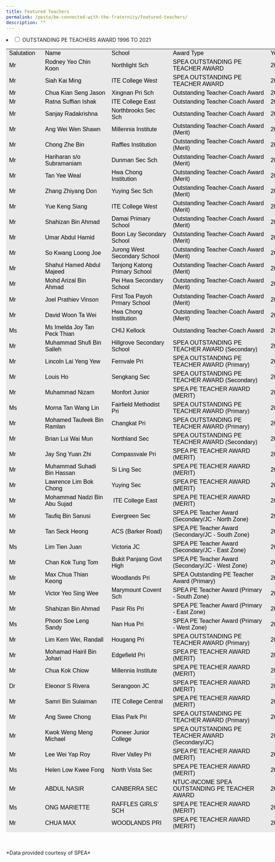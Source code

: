 ```yaml
---
title: Featured Teachers
permalink: /pesta/be-connected-with-the-fraternity/featured-teachers/
description: ""
---
```


  <li>
    <input type="checkbox" id="accordion5">
    <label for="accordion5">OUTSTANDING PE TEACHERS AWARD 1996 TO 2021</label>
    <div>
      <table style="box-sizing: border-box; color: rgb(0, 0, 0); font-family: Hind, Arial, Helvetica, sans-serif; font-size: 16px; font-style: normal; font-variant-ligatures: normal; font-variant-caps: normal; font-weight: 400; letter-spacing: normal; orphans: 2; text-align: start; text-transform: none; white-space: normal; widows: 2; word-spacing: 0px; -webkit-text-stroke-width: 0px; background-color: rgb(233, 233, 233); text-decoration-thickness: initial; text-decoration-style: initial; text-decoration-color: initial; width: 821px; height: 2129px;"><tbody style="box-sizing: border-box;"><tr height="16" style="box-sizing: border-box; height: 23px;"><td style="box-sizing: border-box; width: 98px;">Salutation</td><td style="box-sizing: border-box; width: 181px;">Name</td><td style="box-sizing: border-box; width: 167px;">School</td><td style="box-sizing: border-box; width: 266px;">Award Type</td><td style="box-sizing: border-box; width: 104px;">Year</td></tr><tr height="16" style="box-sizing: border-box; height: 39px;"><td style="box-sizing: border-box; width: 98px;">Mr</td><td style="box-sizing: border-box; width: 181px;">Rodney Yeo Chin Koon<br style="box-sizing: border-box;"></td><td style="box-sizing: border-box;">Northlight Sch</td><td style="box-sizing: border-box; width: 266px;">SPEA OUTSTANDING PE TEACHER AWARD</td><td style="box-sizing: border-box; width: 104px;">2021</td></tr><tr height="16" style="box-sizing: border-box; height: 38px;"><td style="box-sizing: border-box; width: 98px;">Mr</td><td style="box-sizing: border-box; width: 181px;">Siah Kai Ming</td><td style="box-sizing: border-box;">ITE College West</td><td style="box-sizing: border-box; width: 266px;">SPEA OUTSTANDING PE TEACHER AWARD</td><td style="box-sizing: border-box; width: 104px;">2021</td></tr><tr height="16" style="box-sizing: border-box; height: 23px;"><td style="box-sizing: border-box; width: 98px;">Mr</td><td style="box-sizing: border-box; width: 181px;">Chua Kian Seng Jason</td><td style="box-sizing: border-box;">Xingnan Pri Sch</td><td style="box-sizing: border-box; width: 266px;">Outstanding Teacher-Coach Award</td><td style="box-sizing: border-box; width: 104px;">2021</td></tr><tr height="16" style="box-sizing: border-box; height: 23px;"><td style="box-sizing: border-box; width: 98px;">Mr</td><td style="box-sizing: border-box; width: 181px;">Ratna Suffian Ishak</td><td style="box-sizing: border-box;">ITE College East</td><td style="box-sizing: border-box; width: 266px;">Outstanding Teacher-Coach Award</td><td style="box-sizing: border-box; width: 104px;">2021</td></tr><tr height="16" style="box-sizing: border-box; height: 24px;"><td style="box-sizing: border-box; width: 98px;">Mr</td><td style="box-sizing: border-box; width: 181px;">Sanjay Radakrishna</td><td style="box-sizing: border-box;">Northbrooks Sec Sch</td><td style="box-sizing: border-box; width: 266px;">Outstanding Teacher-Coach Award</td><td style="box-sizing: border-box; width: 104px;">2021</td></tr><tr height="16" style="box-sizing: border-box; height: 38px;"><td style="box-sizing: border-box; width: 98px;">Mr</td><td style="box-sizing: border-box; width: 181px;">Ang Wei Wen Shawn</td><td style="box-sizing: border-box;">Millennia Institute</td><td style="box-sizing: border-box; width: 266px;">Outstanding Teacher-Coach Award (Merit)</td><td style="box-sizing: border-box; width: 104px;">2021</td></tr><tr height="16" style="box-sizing: border-box; height: 36px;"><td style="box-sizing: border-box; width: 98px;">Mr</td><td style="box-sizing: border-box; width: 181px;">Chong Zhe Bin</td><td style="box-sizing: border-box;">Raffles Institution</td><td style="box-sizing: border-box; width: 266px;">Outstanding Teacher-Coach Award (Merit)</td><td style="box-sizing: border-box; width: 104px;">2021</td></tr><tr height="16" style="box-sizing: border-box; height: 38px;"><td style="box-sizing: border-box; width: 98px;">Mr</td><td style="box-sizing: border-box; width: 181px;">Hariharan s/o Subramaniam</td><td style="box-sizing: border-box;">Dunman Sec Sch</td><td style="box-sizing: border-box; width: 266px;">Outstanding Teacher-Coach Award (Merit)</td><td style="box-sizing: border-box; width: 104px;">2021</td></tr><tr height="16" style="box-sizing: border-box; height: 38px;"><td style="box-sizing: border-box; width: 98px;">Mr</td><td style="box-sizing: border-box; width: 181px;">Tan Yee Weal</td><td style="box-sizing: border-box;">Hwa Chong Institution</td><td style="box-sizing: border-box; width: 266px;">Outstanding Teacher-Coach Award (Merit)</td><td style="box-sizing: border-box; width: 104px;">2021</td></tr><tr height="16" style="box-sizing: border-box; height: 38px;"><td style="box-sizing: border-box; width: 98px;">Mr</td><td style="box-sizing: border-box; width: 181px;">Zhang Zhiyang Don</td><td style="box-sizing: border-box;">Yuying Sec Sch</td><td style="box-sizing: border-box; width: 266px;">Outstanding Teacher-Coach Award (Merit)</td><td style="box-sizing: border-box; width: 104px;">2021</td></tr><tr height="16" style="box-sizing: border-box; height: 38px;"><td style="box-sizing: border-box; width: 98px;">Mr</td><td style="box-sizing: border-box; width: 181px;">Yue Keng Siang</td><td style="box-sizing: border-box;">ITE College West</td><td style="box-sizing: border-box; width: 266px;">Outstanding Teacher-Coach Award (Merit)</td><td style="box-sizing: border-box; width: 104px;">2019</td></tr><tr height="16" style="box-sizing: border-box; height: 36px;"><td style="box-sizing: border-box; width: 98px;">Mr</td><td style="box-sizing: border-box; width: 181px;">Shahizan Bin Ahmad</td><td style="box-sizing: border-box;">Damai Primary School</td><td style="box-sizing: border-box; width: 266px;">Outstanding Teacher-Coach Award (Merit)</td><td style="box-sizing: border-box; width: 104px;">2019</td></tr><tr height="16" style="box-sizing: border-box; height: 38px;"><td style="box-sizing: border-box; width: 98px;">Mr</td><td style="box-sizing: border-box; width: 181px;">Umar Abdul Hamid</td><td style="box-sizing: border-box;">Boon Lay Secondary School</td><td style="box-sizing: border-box; width: 266px;">Outstanding Teacher-Coach Award (Merit)</td><td style="box-sizing: border-box; width: 104px;">2019</td></tr><tr height="16" style="box-sizing: border-box; height: 38px;"><td style="box-sizing: border-box; width: 98px;">Mr</td><td style="box-sizing: border-box; width: 181px;">So Kwang Loong Joe</td><td style="box-sizing: border-box;">Jurong West Secondary School</td><td style="box-sizing: border-box; width: 266px;">Outstanding Teacher-Coach Award (Merit)</td><td style="box-sizing: border-box; width: 104px;">2019</td></tr><tr height="16" style="box-sizing: border-box; height: 38px;"><td style="box-sizing: border-box; width: 98px;">Mr</td><td style="box-sizing: border-box; width: 181px;">Shahul Hamed Abdul Majeed</td><td style="box-sizing: border-box;">Tanjong Katong Primary School</td><td style="box-sizing: border-box; width: 266px;">Outstanding Teacher-Coach Award (Merit)</td><td style="box-sizing: border-box; width: 104px;">2019</td></tr><tr height="16" style="box-sizing: border-box; height: 38px;"><td style="box-sizing: border-box; width: 98px;">Mr</td><td style="box-sizing: border-box; width: 181px;">Mohd Arizal Bin Ahmad</td><td style="box-sizing: border-box;">Pei Hwa Secondary School</td><td style="box-sizing: border-box; width: 266px;">Outstanding Teacher-Coach Award (Merit)</td><td style="box-sizing: border-box; width: 104px;">2019</td></tr><tr height="16" style="box-sizing: border-box; height: 43px;"><td style="box-sizing: border-box; width: 98px;">Mr</td><td style="box-sizing: border-box; width: 181px;">Joel Prathiev Vinson</td><td style="box-sizing: border-box;">First Toa Payoh Prmary School</td><td style="box-sizing: border-box; width: 266px;">Outstanding Teacher-Coach Award (Merit)</td><td style="box-sizing: border-box; width: 104px;">2019</td></tr><tr height="16" style="box-sizing: border-box; height: 23px;"><td style="box-sizing: border-box; width: 98px;">Mr</td><td style="box-sizing: border-box; width: 181px;">David Woon Ta Wei</td><td style="box-sizing: border-box;">Hwa Chong Institution</td><td style="box-sizing: border-box; width: 266px;">Outstanding Teacher-Coach Award (Merit)</td><td style="box-sizing: border-box; width: 104px;">2019</td></tr><tr height="16" style="box-sizing: border-box; height: 38px;"><td style="box-sizing: border-box; width: 98px;">Ms</td><td style="box-sizing: border-box; width: 181px;">Ms Imelda Joy Tan Peck Thian</td><td style="box-sizing: border-box;">CHIJ Kellock</td><td style="box-sizing: border-box; width: 266px;">Outstanding Teacher-Coach Award</td><td style="box-sizing: border-box; width: 104px;">2019</td></tr><tr height="16" style="box-sizing: border-box; height: 38px;"><td style="box-sizing: border-box; width: 98px;">Mr</td><td style="box-sizing: border-box; width: 181px;">Muhammad Shufi Bin Salleh</td><td style="box-sizing: border-box;">Hillgrove Secondary School</td><td style="box-sizing: border-box; width: 266px;">SPEA OUTSTANDING PE TEACHER AWARD (Secondary)</td><td style="box-sizing: border-box; width: 104px;">2019</td></tr><tr height="33" style="box-sizing: border-box; height: 38px;"><td style="box-sizing: border-box; width: 98px;">Mr</td><td style="box-sizing: border-box; width: 181px;">Lincoln Lai Yeng Yew</td><td style="box-sizing: border-box; width: 167px;">Fernvale Pri</td><td style="box-sizing: border-box; width: 266px;">SPEA OUTSTANDING PE TEACHER AWARD (Primary)</td><td style="box-sizing: border-box; width: 104px;">2017</td></tr><tr height="33" style="box-sizing: border-box; height: 38px;"><td style="box-sizing: border-box; width: 98px;">Mr</td><td style="box-sizing: border-box; width: 181px;">Louis Ho</td><td style="box-sizing: border-box; width: 167px;">Sengkang Sec</td><td style="box-sizing: border-box; width: 266px;">SPEA OUTSTANDING PE TEACHER AWARD (Secondary)</td><td style="box-sizing: border-box; width: 104px;">2017</td></tr><tr height="16" style="box-sizing: border-box; height: 24px;"><td style="box-sizing: border-box; width: 98px;">Mr</td><td style="box-sizing: border-box; width: 181px;">Muhammad Nizam</td><td style="box-sizing: border-box; width: 167px;">Monfort Junior</td><td style="box-sizing: border-box; width: 266px;">SPEA PE TEACHER AWARD (MERIT)</td><td style="box-sizing: border-box; width: 104px;">2017</td></tr><tr height="33" style="box-sizing: border-box; height: 38px;"><td style="box-sizing: border-box; width: 98px;">Ms</td><td style="box-sizing: border-box; width: 181px;">Morna Tan Wang Lin</td><td style="box-sizing: border-box; width: 167px;">Fairfield Methodist Pri</td><td style="box-sizing: border-box; width: 266px;">SPEA OUTSTANDING PE TEACHER AWARD (Primary)</td><td style="box-sizing: border-box; width: 104px;">2015</td></tr><tr height="33" style="box-sizing: border-box; height: 38px;"><td style="box-sizing: border-box; width: 98px;">Mr</td><td style="box-sizing: border-box; width: 181px;">Mohamed Taufeek Bin Ramlan</td><td style="box-sizing: border-box; width: 167px;">Changkat Pri</td><td style="box-sizing: border-box; width: 266px;">SPEA OUTSTANDING PE TEACHER AWARD (Primary)</td><td style="box-sizing: border-box; width: 104px;">2013</td></tr><tr height="33" style="box-sizing: border-box; height: 38px;"><td style="box-sizing: border-box; width: 98px;">Mr</td><td style="box-sizing: border-box; width: 181px;">Brian Lui Wai Mun</td><td style="box-sizing: border-box; width: 167px;">Northland Sec</td><td style="box-sizing: border-box; width: 266px;">SPEA OUTSTANDING PE TEACHER AWARD (Secondary)</td><td style="box-sizing: border-box; width: 104px;">2013</td></tr><tr height="16" style="box-sizing: border-box; height: 24px;"><td style="box-sizing: border-box; width: 98px;">Mr</td><td style="box-sizing: border-box; width: 181px;">Jay Sng Yuan Zhi</td><td style="box-sizing: border-box; width: 167px;">Compassvale Pri</td><td style="box-sizing: border-box; width: 266px;">SPEA PE TEACHER AWARD (MERIT)</td><td style="box-sizing: border-box; width: 104px;">2013</td></tr><tr height="33" style="box-sizing: border-box; height: 38px;"><td style="box-sizing: border-box; width: 98px;">Mr</td><td style="box-sizing: border-box; width: 181px;">Muhammad Suhadi Bin Hassan</td><td style="box-sizing: border-box; width: 167px;">Si Ling Sec</td><td style="box-sizing: border-box; width: 266px;">SPEA PE TEACHER AWARD (MERIT)</td><td style="box-sizing: border-box; width: 104px;">2013</td></tr><tr height="33" style="box-sizing: border-box; height: 33px;"><td style="box-sizing: border-box; width: 98px;">Mr</td><td style="box-sizing: border-box; width: 181px;">Lawrence Lim Bok Chong</td><td style="box-sizing: border-box; width: 167px;">Yuying Sec</td><td style="box-sizing: border-box; width: 266px;">SPEA PE TEACHER AWARD (MERIT)</td><td style="box-sizing: border-box; width: 104px;">2013</td></tr><tr height="33" style="box-sizing: border-box; height: 39px;"><td style="box-sizing: border-box; width: 98px;">Mr</td><td style="box-sizing: border-box; width: 181px;">Mohammad Nadzi Bin Abu Sujad</td><td style="box-sizing: border-box; width: 167px;">&nbsp;ITE College East</td><td style="box-sizing: border-box; width: 266px;">SPEA PE TEACHER AWARD (MERIT)</td><td style="box-sizing: border-box; width: 104px;">2011</td></tr><tr height="33" style="box-sizing: border-box; height: 38px;"><td style="box-sizing: border-box; width: 98px;">Mr</td><td style="box-sizing: border-box; width: 181px;">Taufiq Bin Sanusi</td><td style="box-sizing: border-box; width: 167px;">Evergreen Sec</td><td style="box-sizing: border-box; width: 266px;">SPEA PE Teacher Award (Secondary/JC - North Zone)</td><td style="box-sizing: border-box; width: 104px;">2011</td></tr><tr height="33" style="box-sizing: border-box; height: 39px;"><td style="box-sizing: border-box; width: 98px;">Mr</td><td style="box-sizing: border-box; width: 181px;">Tan Seck Heong</td><td style="box-sizing: border-box; width: 167px;">ACS (Barker Road)</td><td style="box-sizing: border-box; width: 266px;">SPEA PE Teacher Award (Secondary/JC - South Zone)</td><td style="box-sizing: border-box; width: 104px;">2011</td></tr><tr height="33" style="box-sizing: border-box; height: 36px;"><td style="box-sizing: border-box; width: 98px;">Ms</td><td style="box-sizing: border-box; width: 181px;">Lim Tien Juan</td><td style="box-sizing: border-box; width: 167px;">Victoria JC</td><td style="box-sizing: border-box; width: 266px;">SPEA PE Teacher Award (Secondary/JC - East Zone)</td><td style="box-sizing: border-box; width: 104px;">2011</td></tr><tr height="34" style="box-sizing: border-box; height: 39px;"><td style="box-sizing: border-box; width: 98px;">Mr</td><td style="box-sizing: border-box; width: 181px;">Chan Kok Tung Tom</td><td style="box-sizing: border-box; width: 167px;">Bukit Panjang Govt High</td><td style="box-sizing: border-box; width: 266px;">SPEA PE Teacher Award (Secondary/JC - West Zone)</td><td style="box-sizing: border-box; width: 104px;">2011</td></tr><tr height="33" style="box-sizing: border-box; height: 38px;"><td style="box-sizing: border-box; width: 98px;">Mr</td><td style="box-sizing: border-box; width: 181px;">Max Chua Thian Keong</td><td style="box-sizing: border-box; width: 167px;">Woodlands Pri</td><td style="box-sizing: border-box; width: 266px;">SPEA Outstanding PE Teacher Award (Primary)</td><td style="box-sizing: border-box; width: 104px;">2011</td></tr><tr height="33" style="box-sizing: border-box; height: 39px;"><td style="box-sizing: border-box; width: 98px;">Mr</td><td style="box-sizing: border-box; width: 181px;">Victor Yeo Sing Wee</td><td style="box-sizing: border-box; width: 167px;">Marymount Covent Sch</td><td style="box-sizing: border-box; width: 266px;">SPEA PE Teacher Award (Primary - South Zone)</td><td style="box-sizing: border-box; width: 104px;">2011</td></tr><tr height="33" style="box-sizing: border-box; height: 38px;"><td style="box-sizing: border-box; width: 98px;">Mr</td><td style="box-sizing: border-box; width: 181px;">Shahizan Bin Ahmad</td><td style="box-sizing: border-box; width: 167px;">Pasir Ris Pri</td><td style="box-sizing: border-box; width: 266px;">SPEA PE Teacher Award (Primary - East Zone)</td><td style="box-sizing: border-box; width: 104px;">2011</td></tr><tr height="33" style="box-sizing: border-box; height: 38px;"><td style="box-sizing: border-box; width: 98px;">Ms</td><td style="box-sizing: border-box; width: 181px;">Phoon Soe Leng Sandy</td><td style="box-sizing: border-box; width: 167px;">Nan Hua Pri</td><td style="box-sizing: border-box; width: 266px;">SPEA PE Teacher Award (Primary - West Zone)</td><td style="box-sizing: border-box; width: 104px;">2011</td></tr><tr height="33" style="box-sizing: border-box; height: 38px;"><td style="box-sizing: border-box; width: 98px;">Mr</td><td style="box-sizing: border-box; width: 181px;">Lim Kern Wei, Randall</td><td style="box-sizing: border-box; width: 167px;">Hougang Pri</td><td style="box-sizing: border-box; width: 266px;">SPEA OUTSTANDING PE TEACHER AWARD (Primary)</td><td style="box-sizing: border-box; width: 104px;">2010</td></tr><tr height="33" style="box-sizing: border-box; height: 34px;"><td style="box-sizing: border-box; width: 98px;">Mr</td><td style="box-sizing: border-box; width: 181px;">Mohamad Hairil Bin Johari</td><td style="box-sizing: border-box; width: 167px;">Edgefield Pri</td><td style="box-sizing: border-box; width: 266px;">SPEA PE TEACHER AWARD (MERIT)</td><td style="box-sizing: border-box; width: 104px;">2010</td></tr><tr height="16" style="box-sizing: border-box; height: 23px;"><td style="box-sizing: border-box; width: 98px;">Mr</td><td style="box-sizing: border-box; width: 181px;">Chua Kok Chiow</td><td style="box-sizing: border-box; width: 167px;">Millennia Institute</td><td style="box-sizing: border-box; width: 266px;">SPEA PE TEACHER AWARD (MERIT)</td><td style="box-sizing: border-box; width: 104px;">2010</td></tr><tr height="16" style="box-sizing: border-box; height: 24px;"><td style="box-sizing: border-box; width: 98px;">Dr</td><td style="box-sizing: border-box; width: 181px;">Eleonor S Rivera</td><td style="box-sizing: border-box; width: 167px;">Serangoon JC</td><td style="box-sizing: border-box; width: 266px;">SPEA PE TEACHER AWARD (MERIT)</td><td style="box-sizing: border-box; width: 104px;">2010</td></tr><tr height="16" style="box-sizing: border-box; height: 23px;"><td style="box-sizing: border-box; width: 98px;">Mr</td><td style="box-sizing: border-box; width: 181px;">Samri Bin Sulaiman</td><td style="box-sizing: border-box; width: 167px;">ITE College Central&nbsp;</td><td style="box-sizing: border-box; width: 266px;">SPEA PE TEACHER AWARD (MERIT)</td><td style="box-sizing: border-box; width: 104px;">2010</td></tr><tr height="33" style="box-sizing: border-box; height: 38px;"><td style="box-sizing: border-box; width: 98px;">Mr</td><td style="box-sizing: border-box; width: 181px;">Ang Swee Chong</td><td style="box-sizing: border-box; width: 167px;">Elias Park Pri</td><td style="box-sizing: border-box; width: 266px;">SPEA OUTSTANDING PE TEACHER AWARD (Primary)</td><td style="box-sizing: border-box; width: 104px;">2007</td></tr><tr height="33" style="box-sizing: border-box; height: 39px;"><td style="box-sizing: border-box; width: 98px;">Mr</td><td style="box-sizing: border-box; width: 181px;">Kwok Weng Meng Michael</td><td style="box-sizing: border-box; width: 167px;">Pioneer Junior College</td><td style="box-sizing: border-box; width: 266px;">SPEA OUTSTANDING PE TEACHER AWARD (Secondary/JC)</td><td style="box-sizing: border-box; width: 104px;">2007</td></tr><tr height="16" style="box-sizing: border-box; height: 23px;"><td style="box-sizing: border-box; width: 98px;">Mr</td><td style="box-sizing: border-box; width: 181px;">Lee Wei Yap Roy</td><td style="box-sizing: border-box; width: 167px;">River Valley Pri</td><td style="box-sizing: border-box; width: 266px;">SPEA PE TEACHER AWARD (MERIT)</td><td style="box-sizing: border-box; width: 104px;">2007</td></tr><tr height="33" style="box-sizing: border-box; height: 34px;"><td style="box-sizing: border-box; width: 98px;">Ms</td><td style="box-sizing: border-box; width: 181px;">Helen Low Kwee Fong</td><td style="box-sizing: border-box; width: 167px;">North Vista Sec</td><td style="box-sizing: border-box; width: 266px;">SPEA PE TEACHER AWARD (MERIT)</td><td style="box-sizing: border-box; width: 104px;">2007</td></tr><tr height="33" style="box-sizing: border-box; height: 38px;"><td style="box-sizing: border-box; width: 98px;">Mr</td><td style="box-sizing: border-box; width: 181px;">ABDUL NASIR</td><td style="box-sizing: border-box; width: 167px;">CANBERRA SEC</td><td style="box-sizing: border-box; width: 266px;">NTUC-INCOME SPEA OUTSTANDING PE TEACHER AWARD</td><td style="box-sizing: border-box; width: 104px;">2005</td></tr><tr height="16" style="box-sizing: border-box; height: 23px;"><td style="box-sizing: border-box; width: 98px;">Ms</td><td style="box-sizing: border-box; width: 181px;">ONG MARIETTE</td><td style="box-sizing: border-box; width: 167px;">RAFFLES GIRLS’ SCH</td><td style="box-sizing: border-box; width: 266px;">SPEA PE TEACHER AWARD (MERIT)</td><td style="box-sizing: border-box; width: 104px;">2005</td></tr><tr height="16" style="box-sizing: border-box; height: 23px;"><td style="box-sizing: border-box; width: 98px;">Mr</td><td style="box-sizing: border-box; width: 181px;">CHUA MAX</td><td style="box-sizing: border-box; width: 167px;">WOODLANDS PRI</td><td style="box-sizing: border-box; width: 266px;">SPEA PE TEACHER AWARD (MERIT)</td><td style="box-sizing: border-box; width: 104px;">2005</td></tr><tr height="33" style="box-sizing: border-box; height: 39px;"><td style="box-sizing: border-box; width: 98px;">Ms</td><td style="box-sizing: border-box; width: 181px;">CHEANG AUDREY</td><td style="box-sizing: border-box; width: 167px;">NANYANG JUNIOR COLLEGE</td><td style="box-sizing: border-box; width: 266px;">SPEA PE TEACHER AWARD (MERIT)</td><td style="box-sizing: border-box; width: 104px;">2005</td></tr><tr height="33" style="box-sizing: border-box; height: 38px;"><td style="box-sizing: border-box; width: 98px;">Mr</td><td style="box-sizing: border-box; width: 181px;">KOH YIAK KHENG LEONARD</td><td style="box-sizing: border-box; width: 167px;">NGEE ANN SEC</td><td style="box-sizing: border-box; width: 266px;">NTUC-INCOME SPEA OUTSTANDING PE TEACHER AWARD</td><td style="box-sizing: border-box; width: 104px;">2002</td></tr><tr height="33" style="box-sizing: border-box; height: 34px;"><td style="box-sizing: border-box; width: 98px;">Mr</td><td style="box-sizing: border-box; width: 181px;">WONG KENG YUIN WILBUR</td><td style="box-sizing: border-box; width: 167px;">MARIS STELLA HIGH</td><td style="box-sizing: border-box; width: 266px;">SPEA PE TEACHER AWARD (MERIT)</td><td style="box-sizing: border-box; width: 104px;">2002</td></tr><tr height="33" style="box-sizing: border-box; height: 33px;"><td style="box-sizing: border-box; width: 98px;">Ms</td><td style="box-sizing: border-box; width: 181px;">LIM HEE LEAN MELINDA</td><td style="box-sizing: border-box; width: 167px;">PASIR RIS SEC</td><td style="box-sizing: border-box; width: 266px;">SPEA PE TEACHER AWARD (MERIT)</td><td style="box-sizing: border-box; width: 104px;">2002</td></tr><tr height="33" style="box-sizing: border-box; height: 38px;"><td style="box-sizing: border-box; width: 98px;">Ms</td><td style="box-sizing: border-box; width: 181px;">OH SEE MOEY</td><td style="box-sizing: border-box; width: 167px;">CHIJ ST NICHOLAS GIRLS' SEC</td><td style="box-sizing: border-box; width: 266px;">SPEA PE TEACHER AWARD (MERIT)</td><td style="box-sizing: border-box; width: 104px;">2002</td></tr><tr height="33" style="box-sizing: border-box; height: 39px;"><td style="box-sizing: border-box; width: 98px;">Ms</td><td style="box-sizing: border-box; width: 181px;">ENG JESSIE</td><td style="box-sizing: border-box; width: 167px;">KUO CHUAN PRESBYTERIAN PRI</td><td style="box-sizing: border-box; width: 266px;">SPEA PE TEACHER AWARD (MERIT)</td><td style="box-sizing: border-box; width: 104px;">2002</td></tr><tr height="33" style="box-sizing: border-box; height: 38px;"><td style="box-sizing: border-box; width: 98px;">Ms</td><td style="box-sizing: border-box; width: 181px;">FOO SAY LIAN</td><td style="box-sizing: border-box; width: 167px;">CHIJ ST NICHOLAS GIRLS' PRI</td><td style="box-sizing: border-box; width: 266px;">SPEA PE TEACHER AWARD (MERIT)</td><td style="box-sizing: border-box; width: 104px;">2002</td></tr><tr height="33" style="box-sizing: border-box; height: 38px;"><td style="box-sizing: border-box; width: 98px;">Mr</td><td style="box-sizing: border-box; width: 181px;">ANG KWAN MENG</td><td style="box-sizing: border-box; width: 167px;">XIN MIN SEC</td><td style="box-sizing: border-box; width: 266px;">NTUC-INCOME SPEA OUTSTANDING PE TEACHER AWARD</td><td style="box-sizing: border-box; width: 104px;">2000</td></tr><tr height="33" style="box-sizing: border-box; height: 38px;"><td style="box-sizing: border-box; width: 98px;">Mr</td><td style="box-sizing: border-box; width: 181px;">STEVEN QUEK</td><td style="box-sizing: border-box; width: 167px;">COMMONWEALTH SEC</td><td style="box-sizing: border-box; width: 266px;">NTUC-INCOME SPEA OUTSTANDING PE TEACHER AWARD</td><td style="box-sizing: border-box; width: 104px;">2000</td></tr><tr height="33" style="box-sizing: border-box; height: 39px;"><td style="box-sizing: border-box; width: 98px;">Mr</td><td style="box-sizing: border-box; width: 181px;">K. V. SRIDAR</td><td style="box-sizing: border-box; width: 167px;">BEDOK NORTH PRI</td><td style="box-sizing: border-box; width: 266px;">NTUC-INCOME SPEA OUTSTANDING PE TEACHER AWARD</td><td style="box-sizing: border-box; width: 104px;">2000</td></tr><tr height="33" style="box-sizing: border-box; height: 38px;"><td style="box-sizing: border-box; width: 98px;">Ms</td><td style="box-sizing: border-box; width: 181px;">CHAN WAI LIN</td><td style="box-sizing: border-box; width: 167px;">CEDAR GIRLS</td><td style="box-sizing: border-box; width: 266px;">SPEA OUTSTANDING PE TEACHER AWARD</td><td style="box-sizing: border-box; width: 104px;">1996</td></tr></tbody></table>
<br>
			<p>*Data provided courtesy of SPEA*</p>
    </div>
  </li>
